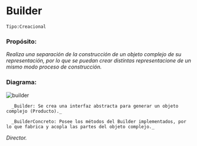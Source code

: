 # Builder

```
Tipo:Creacional
```
### Propósito:
_Realiza una separación de la construcción de un objeto complejo de su representación, por lo que se puedan crear distintas representacione de un mismo modo proceso de construcción._

### Diagrama:
![builder](https://user-images.githubusercontent.com/42217739/46638249-9b07ac80-cb25-11e8-95cf-ce913fb1271d.png)


      _Builder: Se crea una interfaz abstracta para generar un objeto complejo (Producto)._

      _BuilderConcreto: Posee los métodos del Builder implementados, por lo que fabrica y acopla las partes del objeto complejo._
_Director._
